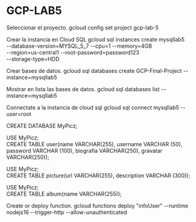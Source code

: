 # GCP-LAB5

Seleccionar el proyecto.
gcloud config set project gcp-lab-5

Crear la instancia en Cloud SQL
gcloud sql instances create mysqllab5 \
    --database-version=MYSQL_5_7 --cpu=1 --memory=4GB \
    --region=us-central1 --root-password=password123 \
    --storage-type=HDD


Crear bases de datos.
gcloud sql databases create GCP-Final-Project --instance=mysqllab5

Mostrar en lista las bases de datos.
gcloud sql databases list --instance=mysqllab5

Connectate a la instancia de cloud sql
gcloud sql connect mysqllab5 --user=root

CREATE DATABASE MyPicz;

USE MyPicz;  
CREATE TABLE user(name VARCHAR(255), username VARCHAR (50), password VARCHAR (100), biografia VARCHAR(250), gravatar VARCHAR(250));


USE MyPicz;  
CREATE TABLE picture(url VARCHAR(255), description VARCHAR (300));


USE MyPicz;  
CREATE TABLE album(name VARCHAR(255));

Create or deploy function.
gcloud functions deploy "infoUser" --runtime nodejs16 --trigger-http --allow-unauthenticated

